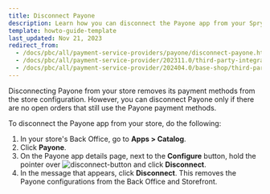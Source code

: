 ```yaml
---
title: Disconnect Payone
description: Learn how you can disconnect the Payone app from your Spryker shop
template: howto-guide-template
last_updated: Nov 21, 2023
redirect_from:
  - /docs/pbc/all/payment-service-providers/payone/disconnect-payone.html
  - /docs/pbc/all/payment-service-provider/202311.0/third-party-integrations/payone/integration-in-the-back-office/disconnect-payone.html
  - /docs/pbc/all/payment-service-provider/202404.0/base-shop/third-party-integrations/payone/integration-in-the-back-office/disconnect-payone.html
---
```


Disconnecting Payone from your store removes its payment methods from the store configuration. However, you can disconnect Payone only if there are no open orders that still use the Payone payment methods.

To disconnect the Payone app from your store, do the following:
1. In your store's Back Office, go to **Apps&nbsp;<span aria-label="and then">></span> Catalog**.
2. Click **Payone**.
3. On the Payone app details page, next to the **Configure** button, hold the pointer over <span class="inline-img">![disconnect-button](https://spryker.s3.eu-central-1.amazonaws.com/docs/aop/user/apps/bazzarvoice/disconnect-button.png)</span> and click **Disconnect**.
4. In the message that appears, click **Disconnect**. This removes the Payone configurations from the Back Office and Storefront.
